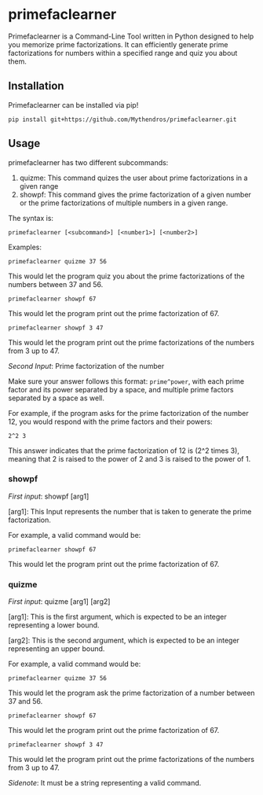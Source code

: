 # primefaclearner
Primefaclearner is a Command-Line Tool written in Python designed to help you memorize prime factorizations. It can efficiently generate prime factorizations for numbers within a specified range and quiz you about them.

## Installation
Primefaclearner can be installed via pip!
```
pip install git+https://github.com/Mythendros/primefaclearner.git
```

## Usage

primefaclearner has two different subcommands:

1. quizme: This command quizes the user about prime factorizations in a given range
2. showpf: This command gives the prime factorization of a given number or the prime factorizations of multiple numbers in a given range.

The syntax is:
```
primefaclearner [<subcommand>] [<number1>] [<number2>]
```
Examples:
```
primefaclearner quizme 37 56
```
This would let the program quiz you about the prime factorizations of the numbers between 37 and 56.
```
primefaclearner showpf 67
```
This would let the program print out the prime factorization of 67.
```
primefaclearner showpf 3 47
```
This would let the program print out the prime factorizations of the numbers from 3 up to 47.





*Second Input*: Prime factorization of the number

Make sure your answer follows this format: `prime^power`, with each prime factor and its power separated by a space, and multiple prime factors separated by a space as well.

For example, if the program asks for the prime factorization of the number 12, you would respond with the prime factors and their powers:

```
2^2 3
```

This answer indicates that the prime factorization of 12 is \(2^2 times 3\), meaning that 2 is raised to the power of 2 and 3 is raised to the power of 1. 

### showpf
*First input*: showpf [arg1]

[arg1]: This Input represents the number that is taken to generate the prime factorization.

For example, a valid command would be:

```
primefaclearner showpf 67
```
This would let the program print out the prime factorization of 67.

### quizme
*First input*: quizme [arg1] [arg2]

[arg1]: This is the first argument, which is expected to be an integer representing a lower bound.

[arg2]: This is the second argument, which is expected to be an integer representing an upper bound. 

For example, a valid command would be:

```
primefaclearner quizme 37 56
```
This would let the program ask the prime factorization of a number between 37 and 56.
```
primefaclearner showpf 67
```
This would let the program print out the prime factorization of 67.
```
primefaclearner showpf 3 47
```
This would let the program print out the prime factorizations of the numbers from 3 up to 47.

*Sidenote*: It must be a string representing a valid command.
